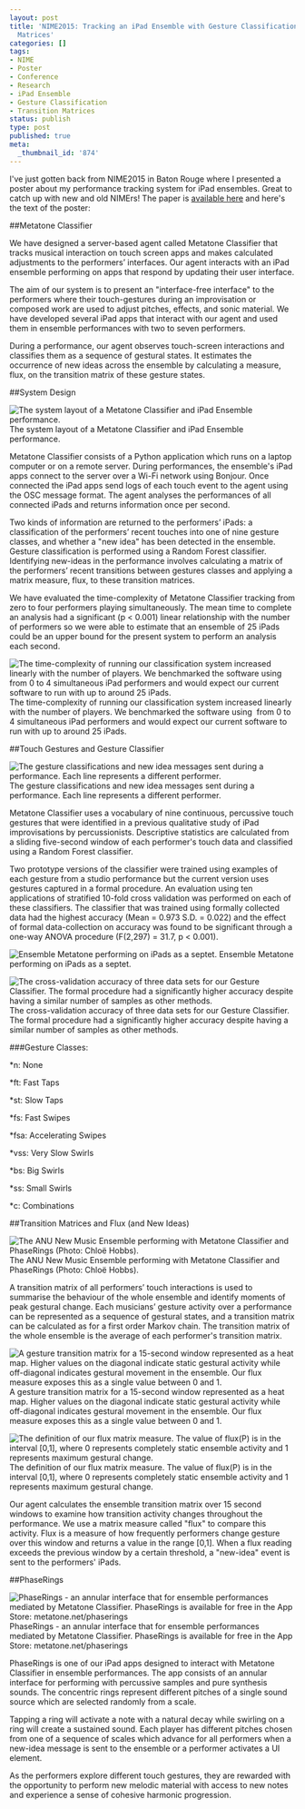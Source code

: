 ```yaml
---
layout: post
title: 'NIME2015: Tracking an iPad Ensemble with Gesture Classification and Transition
  Matrices'
categories: []
tags:
- NIME
- Poster
- Conference
- Research
- iPad Ensemble
- Gesture Classification
- Transition Matrices
status: publish
type: post
published: true
meta:
  _thumbnail_id: '874'
---
```


I've just gotten back from NIME2015 in Baton Rouge where I presented a poster about my performance tracking system for iPad ensembles. Great to catch up with new and old NIMErs! The paper is 
[available here](https://nime2015.lsu.edu/proceedings/242/index.html) and here's the text of the poster:


##Metatone Classifier



We have designed a server-based agent called Metatone Classifier that tracks musical interaction on touch screen apps and makes calculated adjustments to the performers’ interfaces. Our agent interacts with an iPad ensemble performing on apps that respond by updating their user interface.


The aim of our system is to present an "interface-free interface" to the performers where their touch-gestures during an improvisation or composed work are used to adjust pitches, effects, and sonic material. We have developed several iPad apps that interact with our agent and used them in ensemble performances with two to seven performers.


During a performance, our agent observes touch-screen interactions and classifies them as a sequence of gestural states. It estimates the occurrence of new ideas across the ensemble by calculating a measure, flux, on the transition matrix of these gesture states.


##System Design

  
       
![The system layout of a Metatone Classifier and iPad Ensemble performance.](/squarespace_images/static_500baf96c4aa540325612fa5_500bb0b2e4b042ea6e35b13f_55738061e4b048703924e357_1433632870929_Figure1-SystemDiagram.jpg_) The system layout of a Metatone Classifier and iPad Ensemble performance. 
  


Metatone Classifier consists of a Python application which runs on a
laptop computer or on a remote server. During performances, the
ensemble's iPad apps connect to the server over a Wi-Fi network using
Bonjour. Once connected the iPad apps send logs of each touch event to
the agent using the OSC message format. The agent analyses the
performances of all connected iPads and returns information once per
second.

Two kinds of information are returned to the performers’ iPads: a
classification of the performers’ recent touches into one of nine
gesture classes, and whether a "new idea" has been detected in the
ensemble. Gesture classification is performed using a Random Forest
classifier. Identifying new-ideas in the performance involves
calculating a matrix of the performers’ recent transitions between
gestures classes and applying a matrix measure, flux, to these
transition matrices.

We have evaluated the time-complexity of Metatone Classifier tracking
from zero to four performers playing simultaneously. The mean time to
complete an analysis had a significant (p < 0.001) linear relationship
with the number of performers so we were able to estimate that an
ensemble of 25 iPads could be an upper bound for the present system to
perform an analysis each second.
  
       
![The time-complexity of running our classification system increased linearly with the number of players. We benchmarked the software using  from 0 to 4 simultaneous iPad performers and would expect our current software to run with up to around 25 iPads.](/squarespace_images/static_500baf96c4aa540325612fa5_500bb0b2e4b042ea6e35b13f_557381e0e4b0c5ac0274d014_1433633250551__img.jpg_) The time-complexity of running our classification system increased linearly with the number of players. We benchmarked the software using  from 0 to 4 simultaneous iPad performers and would expect our current software to run with up to around 25 iPads. 
  


##Touch Gestures and Gesture Classifier

  
       
![The gesture classifications and new idea messages sent during a performance. Each line represents a different performer.](/squarespace_images/static_500baf96c4aa540325612fa5_500bb0b2e4b042ea6e35b13f_557380d3e4b017c5045587be_1433632984962__img.jpg_) The gesture classifications and new idea messages sent during a performance. Each line represents a different performer. 
  


Metatone Classifier uses a vocabulary of nine continuous, percussive touch gestures that were identified in a previous qualitative study of iPad improvisations by percussionists. Descriptive statistics are calculated from a sliding five-second window of each performer's touch data and classified using a Random Forest classifier.

Two prototype versions of the classifier were trained using examples of each gesture from a studio performance but the current version uses gestures captured in a formal procedure. An evaluation using ten applications of stratified 10-fold cross validation was performed on each of these classifiers. The classifier that was trained using formally collected data had the highest accuracy (Mean = 0.973 S.D. = 0.022) and the effect of formal data-collection on accuracy was found to be significant through a one-way ANOVA procedure (F(2,297) = 31.7, p < 0.001).
  
       
![Ensemble Metatone performing on iPads as a septet.](/squarespace_images/static_500baf96c4aa540325612fa5_500bb0b2e4b042ea6e35b13f_55738112e4b0976301e04db0_1433633050076__img.jpg_) Ensemble Metatone performing on iPads as a septet. 
  


  
       
![The cross-validation accuracy of three data sets for our Gesture Classifier. The formal procedure had a significantly higher accuracy despite having a similar number of samples as other methods.](/squarespace_images/static_500baf96c4aa540325612fa5_500bb0b2e4b042ea6e35b13f_55738183e4b008893bda704f_1433633157916__img.jpg_) The cross-validation accuracy of three data sets for our Gesture Classifier. The formal procedure had a significantly higher accuracy despite having a similar number of samples as other methods. 
  


###Gesture Classes:


*n: None


*ft: Fast Taps


*st: Slow Taps


*fs: Fast Swipes


*fsa: Accelerating Swipes


*vss: Very Slow Swirls


*bs: Big Swirls


*ss: Small Swirls


*c: Combinations

##Transition Matrices and Flux (and New Ideas)

  
       
![The ANU New Music Ensemble performing with Metatone Classifier and PhaseRings (Photo: Chloë Hobbs).](/squarespace_images/static_500baf96c4aa540325612fa5_500bb0b2e4b042ea6e35b13f_5573824de4b008083663ce5d_1433633364226__img.jpg_) The ANU New Music Ensemble performing with Metatone Classifier and PhaseRings (Photo: Chloë Hobbs). 
  


A transition matrix of all performers’ touch interactions is used to summarise the behaviour of the whole ensemble and identify moments of peak gestural change. Each musicians’ gesture activity over a performance can be represented as a sequence of gestural states, and a transition matrix can be calculated as for a first order Markov chain. The transition matrix of the whole ensemble is the average of each performer's transition matrix.
  
       
![A gesture transition matrix for a 15-second window represented as a heat map. Higher values on the diagonal indicate static gestural activity while off-diagonal indicates gestural movement in the ensemble. Our flux measure exposes this as a single value between 0 and 1.](/squarespace_images/static_500baf96c4aa540325612fa5_500bb0b2e4b042ea6e35b13f_55738283e4b0601c9cccc82d_1433633415277__img.jpg_) A gesture transition matrix for a 15-second window represented as a heat map. Higher values on the diagonal indicate static gestural activity while off-diagonal indicates gestural movement in the ensemble. Our flux measure exposes this as a single value between 0 and 1. 
  


  
       
![The definition of our flux matrix measure. The value of flux(P) is in the interval [0,1], where 0 represents completely static ensemble activity and 1 represents maximum gestural change.](/squarespace_images/static_500baf96c4aa540325612fa5_500bb0b2e4b042ea6e35b13f_55739f49e4b0fff565084b7c_1433640783562__img.jpg_) The definition of our flux matrix measure. The value of flux(P) is in the interval [0,1], where 0 represents completely static ensemble activity and 1 represents maximum gestural change. 
  


Our agent calculates the ensemble transition matrix over 15 second windows to examine how transition activity changes throughout the performance. We use a matrix measure called "flux" to compare this activity. Flux is a measure of how frequently performers change gesture over this window and returns a value in the range [0,1]. When a flux reading exceeds the previous window by a certain threshold, a "new-idea" event is sent to the performers' iPads.

##PhaseRings

  
       
![PhaseRings - an annular interface that for ensemble performances mediated by Metatone Classifier. PhaseRings is available for free in the App Store: metatone.net/phaserings](/squarespace_images/static_500baf96c4aa540325612fa5_500bb0b2e4b042ea6e35b13f_5573a0dae4b0cd726654e0e1_1433641188232_Figure6-PhaseRingsScreen.png_) PhaseRings - an annular interface that for ensemble performances mediated by Metatone Classifier. PhaseRings is available for free in the App Store: metatone.net/phaserings 
  


PhaseRings is one of our iPad apps designed to interact with Metatone Classifier in ensemble performances. The app consists of an annular interface for performing with percussive samples and pure synthesis sounds. The concentric rings represent different pitches of a single sound source which are selected randomly from a scale.


Tapping a ring will activate a note with a natural decay while swirling on a ring will create a sustained sound. Each player has different pitches chosen from one of a sequence of scales which advance for all performers when a new-idea message is sent to the ensemble or a performer activates a UI element.


As the performers explore different touch gestures, they are rewarded with the opportunity to perform new melodic material with access to new notes and experience a sense of cohesive harmonic progression.
